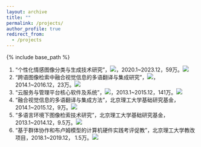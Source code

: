 ```yaml
---
layout: archive
title: ""
permalink: /projects/
author_profile: true
redirect_from:
  - /projects
---
```


{% include base_path %}

1. “个性化情感图像分类与生成技术研究”，![](https://img.shields.io/badge/国家自然科学基金面上项目-red)，2020.1~2023.12，59万。![](https://img.shields.io/badge/主持-blue)
2. “跨语图像检索中融合视觉信息的多语翻译与集成研究”，![](https://img.shields.io/badge/国家自然科学基金青年项目-red)，2014.1~2016.12，23万。![](https://img.shields.io/badge/主持-blue)
3. “云服务与管理平台核心软件及系统”，![](https://img.shields.io/badge/国家863项目子课题-red)，2013.1~2015.12，141万。![](https://img.shields.io/badge/主持-blue)
4. “融合视觉信息的多语翻译与集成方法”，北京理工大学基础研究基金，2014.1~2015.12，9万。![](https://img.shields.io/badge/主持-blue)
5. “多语言环境下图像检索技术研究”，北京理工大学基础研究基金，2013.1~2014.12，9.5万。![](https://img.shields.io/badge/主持-blue)
6. “基于群体协作和布卢姆模型的计算机硬件实践考评促教”，北京理工大学教改项目，2018.1~2019.12， 1.5万。![](https://img.shields.io/badge/主持-blue)